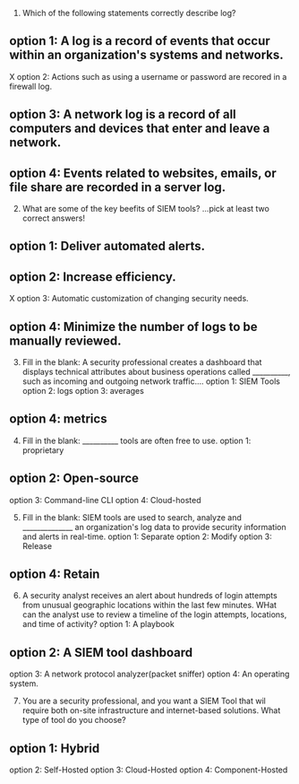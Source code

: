 1. Which of the following statements correctly describe log?
## option 1: A log is a record of events that occur within an organization's systems and networks.
X option 2: Actions such as using a username or password are recored in a firewall log.
## option 3: A network log is a record of all computers and devices that enter and leave a network.
## option 4: Events related to websites, emails, or file share are recorded in a server log.

2. What are some of the key beefits of SIEM tools? ...pick at least two correct answers!
## option 1: Deliver automated alerts.
## option 2: Increase efficiency.
X option 3: Automatic customization of changing security needs.
## option 4: Minimize the number of logs to be manually reviewed.

3. Fill in the blank: 
A security professional creates a dashboard  that displays technical attributes about business operations called __________, such as incoming and outgoing network traffic....
option 1: SIEM Tools
option 2: logs
option 3: averages
## option 4: metrics

4. Fill in the blank:
__________ tools are often free to use.
option 1: proprietary
## option 2: Open-source
option 3: Command-line CLI
option 4: Cloud-hosted

5. Fill in the blank:
SIEM tools are used to search, analyze and ______________ an organization's log data to provide security information and alerts in real-time.
option 1: Separate
option 2: Modify
option 3: Release
## option 4: Retain

6. A security analyst receives an alert about hundreds of login attempts from unusual geographic locations within the last few minutes. WHat can the analyst use to review a timeline of the login attempts, locations, and time of activity?
option 1: A playbook
## option 2: A SIEM tool dashboard
option 3: A network protocol analyzer(packet sniffer)
option 4: An operating system.

7. You are a security professional, and you want a SIEM Tool that wil require both on-site infrastructure and internet-based solutions. What type of tool do you choose?
## option 1: Hybrid
option 2: Self-Hosted
option 3: Cloud-Hosted
option 4: Component-Hosted